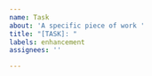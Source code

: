 ```yaml
---
name: Task
about: 'A specific piece of work '
title: "[TASK]: "
labels: enhancement
assignees: ''

---
```




